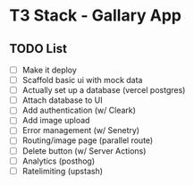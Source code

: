 # T3 Stack - Gallary App

## TODO List

- [ ] Make it deploy
- [ ] Scaffold basic ui with mock data
- [ ] Actually set up a database (vercel postgres)
- [ ] Attach database to UI
- [ ] Add authentication (w/ Cleark)
- [ ] Add image upload
- [ ] Error management (w/ Senetry)
- [ ] Routing/image page (parallel route)
- [ ] Delete button (w/ Server Actions)
- [ ] Analytics (posthog)
- [ ] Ratelimiting (upstash)
